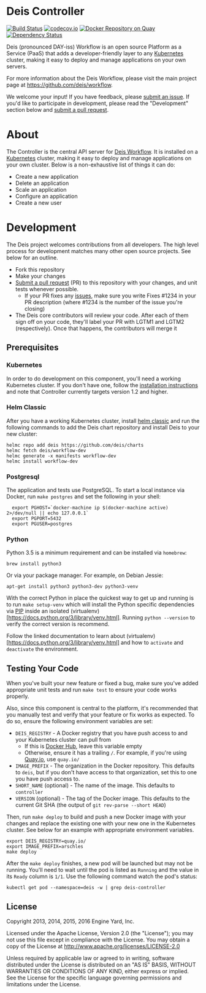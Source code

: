 # Deis Controller

[![Build Status](https://travis-ci.org/deis/controller.svg?branch=master)](https://travis-ci.org/deis/controller)
[![codecov.io](https://codecov.io/github/deis/controller/coverage.svg?branch=master)](https://codecov.io/github/deis/controller?branch=master)
[![Docker Repository on Quay](https://quay.io/repository/deisci/controller/status "Docker Repository on Quay")](https://quay.io/repository/deisci/controller)
[![Dependency Status](https://www.versioneye.com/user/projects/5728e1dba0ca350034be67be/badge.svg?style=flat)](https://www.versioneye.com/user/projects/5728e1dba0ca350034be67be)

Deis (pronounced DAY-iss) Workflow is an open source Platform as a Service (PaaS) that adds a developer-friendly layer to any [Kubernetes](http://kubernetes.io) cluster, making it easy to deploy and manage applications on your own servers.

For more information about the Deis Workflow, please visit the main project page at https://github.com/deis/workflow.

We welcome your input! If you have feedback, please [submit an issue][issues]. If you'd like to participate in development, please read the "Development" section below and [submit a pull request][prs].

# About

The Controller is the central API server for [Deis Workflow][workflow]. It is installed on a [Kubernetes](http://kubernetes.io) cluster, making it easy to deploy and manage applications on your own cluster. Below is a non-exhaustive list of things it can do:

* Create a new application
* Delete an application
* Scale an application
* Configure an application
* Create a new user

# Development

The Deis project welcomes contributions from all developers. The high level process for development matches many other open source projects. See below for an outline.

* Fork this repository
* Make your changes
* [Submit a pull request][prs] (PR) to this repository with your changes, and unit tests whenever possible.
  * If your PR fixes any [issues][issues], make sure you write Fixes #1234 in your PR description (where #1234 is the number of the issue you're closing)
* The Deis core contributors will review your code. After each of them sign off on your code, they'll label your PR with LGTM1 and LGTM2 (respectively). Once that happens, the contributors will merge it

## Prerequisites

### Kubernetes

In order to do development on this component, you'll need a working Kubernetes cluster. If you don't have one, follow the [installation instructions][install-k8s] and note that Controller currently targets version 1.2 and higher.

### Helm Classic

After you have a working Kubernetes cluster, install [helm classic](http://helm.sh) and run the following commands to add the Deis chart repository and install Deis to your new cluster:

```console
helmc repo add deis https://github.com/deis/charts
helmc fetch deis/workflow-dev
helmc generate -x manifests workflow-dev
helmc install workflow-dev
```

### Postgresql

The application and tests use PostgreSQL. To start a local instance via Docker, run `make postgres` and set the following in your shell:
```
  export PGHOST=`docker-machine ip $(docker-machine active) 2>/dev/null || echo 127.0.0.1`
  export PGPORT=5432
  export PGUSER=postgres
```

### Python

Python 3.5 is a minimum requirement and can be installed via `homebrew`:

```
brew install python3
```

Or via your package manager. For example, on Debian Jessie:

```
apt-get install python3 python3-dev python3-venv
```

With the correct Python in place the quickest way to get up and running is to run `make setup-venv` which will install the Python specific dependencies via [PIP](https://pip.pypa.io/en/stable/) inside an isolated (virtualenv)[https://docs.python.org/3/library/venv.html].
Running `python --version` to verify the correct version is recommend.

Follow the linked documentation to learn about (virtualenv)[https://docs.python.org/3/library/venv.html] and how to `activate` and `deactivate` the environment.

## Testing Your Code

When you've built your new feature or fixed a bug, make sure you've added appropriate unit tests and run `make test` to ensure your code works properly.

Also, since this component is central to the platform, it's recommended that you manually test and verify that your feature or fix works as expected. To do so, ensure the following environment variables are set:

* `DEIS_REGISTRY` - A Docker registry that you have push access to and your Kubernetes cluster can pull from
  * If this is [Docker Hub](https://hub.docker.com/), leave this variable empty
  * Otherwise, ensure it has a trailing `/`. For example, if you're using [Quay.io](https://quay.io), use `quay.io/`
* `IMAGE_PREFIX` - The organization in the Docker repository. This defaults to `deis`, but if you don't have access to that organization, set this to one you have push access to.
* `SHORT_NAME` (optional) - The name of the image. This defaults to `controller`
* `VERSION` (optional) - The tag of the Docker image. This defaults to the current Git SHA (the output of `git rev-parse --short HEAD`)

Then, run `make deploy` to build and push a new Docker image with your changes and replace the existing one with your new one in the Kubernetes cluster. See below for an example with appropriate environment variables.

```console
export DEIS_REGISTRY=quay.io/
export IMAGE_PREFIX=arschles
make deploy
```

After the `make deploy` finishes, a new pod will be launched but may not be running. You'll need to wait until the pod is listed as `Running` and the value in its `Ready` column is `1/1`. Use the following command watch the pod's status:

```console
kubectl get pod --namespace=deis -w | grep deis-controller
```

## License

Copyright 2013, 2014, 2015, 2016 Engine Yard, Inc.

Licensed under the Apache License, Version 2.0 (the "License"); you may not use this file except in compliance with the License. You may obtain a copy of the License at <http://www.apache.org/licenses/LICENSE-2.0>

Unless required by applicable law or agreed to in writing, software distributed under the License is distributed on an "AS IS" BASIS, WITHOUT WARRANTIES OR CONDITIONS OF ANY KIND, either express or implied. See the License for the specific language governing permissions and limitations under the License.


[install-k8s]: http://kubernetes.io/gettingstarted/
[repl-controller]: http://kubernetes.io/docs/user-guide/replication-controller/
[issues]: https://github.com/deis/controller/issues
[prs]: https://github.com/deis/controller/pulls
[workflow]: https://github.com/deis/workflow
